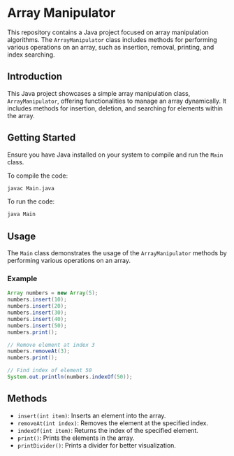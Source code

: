 
# Array Manipulator

This repository contains a Java project focused on array manipulation algorithms. The `ArrayManipulator` class includes methods for performing various operations on an array, such as insertion, removal, printing, and index searching.


## Introduction
This Java project showcases a simple array manipulation class, `ArrayManipulator`, offering functionalities to manage an array dynamically. It includes methods for insertion, deletion, and searching for elements within the array.

## Getting Started
Ensure you have Java installed on your system to compile and run the `Main` class.

To compile the code:
```bash
javac Main.java
```

To run the code:
```bash
java Main
```

## Usage
The `Main` class demonstrates the usage of the `ArrayManipulator` methods by performing various operations on an array.

### Example
```java
Array numbers = new Array(5);
numbers.insert(10);
numbers.insert(20);
numbers.insert(30);
numbers.insert(40);
numbers.insert(50);
numbers.print();

// Remove element at index 3
numbers.removeAt(3);
numbers.print();

// Find index of element 50
System.out.println(numbers.indexOf(50));
```

## Methods
- `insert(int item)`: Inserts an element into the array.
- `removeAt(int index)`: Removes the element at the specified index.
- `indexOf(int item)`: Returns the index of the specified element.
- `print()`: Prints the elements in the array.
- `printDivider()`: Prints a divider for better visualization.
